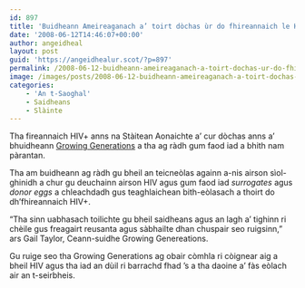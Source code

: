 ```yaml
---
id: 897
title: 'Buidheann Ameireaganach a’ toirt dòchas ùr do fhireannaich le HIV'
date: '2008-06-12T14:46:07+00:00'
author: angeidheal
layout: post
guid: 'https://angeidhealur.scot/?p=897'
permalink: /2008-06-12-buidheann-ameireaganach-a-toirt-dochas-ur-do-fhireannaich-le-hiv/
image: /images/posts/2008-06-12-buidheann-ameireaganach-a-toirt-dochas-ur-do-fireannaich-le-hiv.webp
categories:
    - 'An t-Saoghal'
    - Saidheans
    - Slàinte
---
```


Tha fireannaich HIV+ anns na Stàitean Aonaichte a’ cur dòchas anns a’ bhuidheann [Growing Generations](http://www.growinggenerations.com/ "Làrach-lìn aig Growing Generations") a tha ag ràdh gum faod iad a bhith nam pàrantan.

Tha am buidheann ag ràdh gu bheil an teicneòlas againn a-nis airson sìol-ghinidh a chur gu deuchainn airson HIV agus gum faod iad *surrogates* agus *donor eggs* a chleachdadh gus teaghlaichean bith-eòlasach a thoirt do dh’fhireannaich HIV+.

“Tha sinn uabhasach toilichte gu bheil saidheans agus an lagh a’ tighinn ri chèile gus freagairt reusanta agus sàbhailte dhan chuspair seo ruigsinn,” ars Gail Taylor, Ceann-suidhe Growing Genereations.

Gu ruige seo tha Growing Generations ag obair còmhla ri còignear aig a bheil HIV agus tha iad an dùil ri barrachd fhad ’s a tha daoine a’ fàs eòlach air an t-seirbheis.
